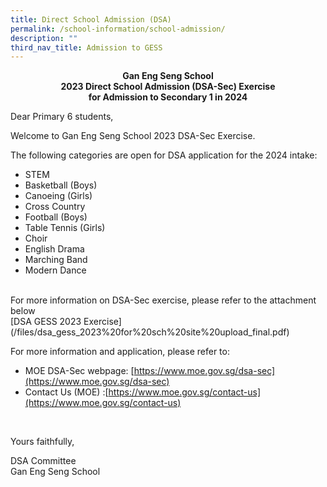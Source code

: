 ```yaml
---
title: Direct School Admission (DSA)
permalink: /school-information/school-admission/
description: ""
third_nav_title: Admission to GESS
---
```

<p style="text-align:center;"> <strong>Gan Eng Seng School<br>2023 Direct School Admission (DSA-Sec) Exercise<br>for Admission to Secondary 1 in 2024</strong></p>

Dear Primary 6 students,

Welcome to Gan Eng Seng School 2023 DSA-Sec Exercise.

The following categories are open for DSA application for the 2024 intake:

*   STEM
*   Basketball (Boys)
*   Canoeing (Girls)
*   Cross Country
*   Football (Boys)
*   Table Tennis (Girls)
*   Choir
*   English Drama
*   Marching Band
*   Modern Dance

<br>
For more information on DSA-Sec exercise, please refer to the attachment below
<br>
[DSA GESS 2023 Exercise](/files/dsa_gess_2023%20for%20sch%20site%20upload_final.pdf)
<br>

For more information and application, please refer to:

*   MOE DSA-Sec webpage:&nbsp;[https://www.moe.gov.sg/dsa-sec](https://www.moe.gov.sg/dsa-sec)
*   Contact Us (MOE) :[https://www.moe.gov.sg/contact-us](https://www.moe.gov.sg/contact-us)

<br>


Yours faithfully,

DSA Committee  
Gan Eng Seng School
